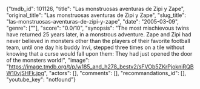 {"tmdb_id": 101126, "title": "Las monstruosas aventuras de Zipi y Zape", "original_title": "Las monstruosas aventuras de Zipi y Zape", "slug_title": "las-monstruosas-aventuras-de-zipi-y-zape", "date": "2005-03-09", "genre": [""], "score": "0.0/10", "synopsis": "The most mischievous twins have returned 25 years later, in a monstrous adventure. Zape and Zipi  had never believed in monsters other than the players of their favorite football team, until one day his buddy Invi, stepped three times on a tile without knowing that a curse would fall upon them: They had just opened the door of the monsters world!", "image": "https://image.tmdb.org/t/p/w185_and_h278_bestv2/sFVOb5ZKrPjokniRQBW10vjSHFk.jpg", "actors": [], "comments": [], "recommandations_id": [], "youtube_key": "notfound"}